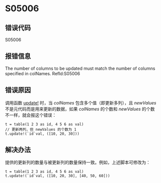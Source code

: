 # S05006

## 错误代码

S05006

## 报错信息

The number of columns to be updated must match the number of columns specified in
colNames. RefId:S05006

## 错误原因

调用函数 [update!](../funcs/u/update_.md) 时，当 *colNames*
包含多个值（即更新多列），且 *newValues* 不是元代码而是用来更新的数据，如果 *colNames* 的个数和
*newValues*
的个数不一样，就会报这个错误：

```
t = table(1 2 3 as id, 4 5 6 as val)
// 更新两列，但 newValues 的个数为 1
t.update!(`id`val, ([10, 20, 30]))
```

## 解决办法

提供的更新列的数量与被更新列的数量保持一致。例如，上述脚本可修改为：

```
t = table(1 2 3 as id, 4 5 6 as val)
t.update!(`id`val, ([10, 20, 30], [40, 50, 60]))
```

